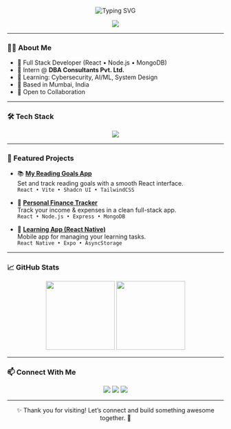 <p align="center">
  <img src="https://readme-typing-svg.herokuapp.com?font=Fira+Code&size=24&pause=1000&color=00BFFF&center=true&vCenter=true&width=500&lines=👋+Hello+|+नमस्कार+|+नमस्ते" alt="Typing SVG" />
</p>



<p align="center">
  <img src="https://komarev.com/ghpvc/?username=rajshirdhankar&label=Profile+Views&color=blueviolet&style=flat" />
</p>

---

### 👨‍💻 About Me

- 🚀 Full Stack Developer (React • Node.js • MongoDB)
- 💼 Intern @ **DBA Consultants Pvt. Ltd.**
- 🌱 Learning: Cybersecurity, AI/ML, System Design
- 📍 Based in Mumbai, India
- 🤝 Open to Collaboration

---

### 🛠️ Tech Stack

<p align="center">
  <img src="https://skillicons.dev/icons?i=react,nodejs,express,mongodb,java,javascript,html,css,tailwind,git,github,firebase,vscode" />
</p>

---

### 📌 Featured Projects

- 📚 [**My Reading Goals App**](https://github.com/rajshirdhankar/my-reading-goals)  
  Set and track reading goals with a smooth React interface.  
  `React • Vite • Shadcn UI • TailwindCSS`

- 💸 [**Personal Finance Tracker**](https://github.com/rajshirdhankar/personal-finance-tracker)  
  Track your income & expenses in a clean full-stack app.  
  `React • Node.js • Express • MongoDB`

- 📱 [**Learning App (React Native)**](https://github.com/rajshirdhankar/my-learning-b1)  
  Mobile app for managing your learning tasks.  
  `React Native • Expo • AsyncStorage`

---

### 📈 GitHub Stats

<p align="center">
  <img src="https://github-readme-stats.vercel.app/api?username=rajshirdhankar&show_icons=true&theme=radical&count_private=true" height="160" />
  <img src="https://streak-stats.demolab.com?user=rajshirdhankar&theme=radical" height="160"/>
</p>

---

### 📫 Connect With Me

<p align="center">
  <a href="mailto:shirdhankarraj51@gmail.com"><img src="https://img.shields.io/badge/-Gmail-red?style=flat&logo=gmail&logoColor=white" /></a>
  <a href="https://www.linkedin.com/in/rajshirdhankar/"><img src="https://img.shields.io/badge/-LinkedIn-blue?style=flat&logo=linkedin" /></a>
  <a href="https://raj-portfolio.vercel.app"><img src="https://img.shields.io/badge/-Portfolio-black?style=flat&logo=vercel&logoColor=white" /></a>
</p>

---

<p align="center">✨ Thank you for visiting! Let’s connect and build something awesome together. 🚀</p>

